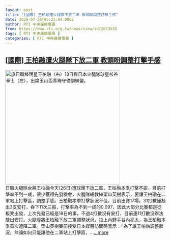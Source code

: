 ```yaml
---
layout: post
title: "[國際] 王柏融遭火腿隊下放二軍 教頭盼調整打擊手感"
date: 2020-07-26T05:23:04.000Z
author: RTI 中央廣播電臺
from: https://www.rti.org.tw/news/view/id/2073535
tags: [ RTI 中央廣播電臺 ]
categories: [ RTI 中央廣播電臺 ]
---
```

<!--1595740984000-->
[[國際] 王柏融遭火腿隊下放二軍 教頭盼調整打擊手感](https://www.rti.org.tw/news/view/id/2073535)
------

<div>
<img src="https://static.rti.org.tw/assets/thumbnails/2019/12/18/20191218000145M.jpg" width="360" alt="旅日職棒明星王柏融（右）18日與日本火腿隊球星杉谷拳士（左），出席玉山盃青棒守備訓練營。" title="旅日職棒明星王柏融（右）18日與日本火腿隊球星杉谷拳士（左），出席玉山盃青棒守備訓練營。"><br>日職火腿隊台將王柏融今天(26日)遭球團下放二軍，王柏融本季打擊不振，目前打擊率不到一成，很少獲得先發機會，火腿隊總教練栗山英樹表示，要讓王柏融在二軍站上打擊區，調整手感。王柏融本季打擊狀況不佳，目前出賽17場，31打數僅敲出3支安打，吞下11次三振，打擊率為不到一成的0.097，因此大部分比賽都是從板凳出發，上次先發已經是18日的事，不過4打數沒有安打，目前連11打數沒辦法敲出安打。火腿隊將王柏融下放二軍調整狀況，拉上內野手谷內亮太，為王柏融本季首次遭降二軍。栗山英樹賽前接受日本媒體訪問時表示：「為了讓王柏融調整狀況，無論如何只能讓他在二軍站上打擊區，...<a target="_blank" href="https://www.rti.org.tw/news/view/id/2073535">...more</a>
</div>
